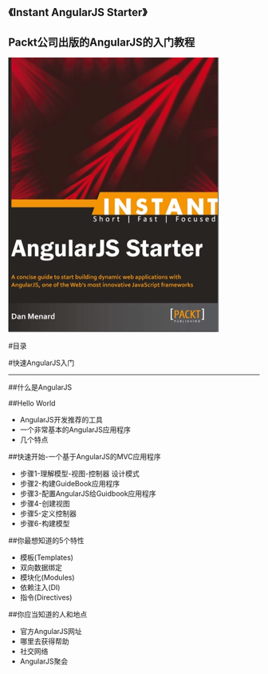 《Instant AngularJS Starter》 
---
Packt公司出版的AngularJS的入门教程
---
![alt text](./images/0-0.jpg "Title")


#目录


#快速AngularJS入门

---

##什么是AngularJS

##Hello World
*  AngularJS开发推荐的工具
*  一个非常基本的AngularJS应用程序
*	几个特点

##快速开始-一个基于AngularJS的MVC应用程序
* 步骤1-理解模型-视图-控制器 设计模式
* 步骤2-构建GuideBook应用程序
* 步骤3-配置AngularJS给Guidbook应用程序
* 步骤4-创建视图
* 步骤5-定义控制器
* 步骤6-构建模型

##你最想知道的5个特性
* 模板(Templates)
* 双向数据绑定
* 模块化(Modules)
* 依赖注入(DI)
* 指令(Directives)

##你应当知道的人和地点
* 官方AngularJS网址
* 哪里去获得帮助
* 社交网络
* AngularJS聚会






